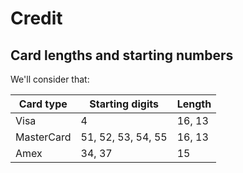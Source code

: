 # Credit  

## Card lengths and starting numbers  

We'll consider that:

| Card type  | Starting digits    | Length |  
| ---------- | ------------------ | ------ |  
| Visa       | 4                  | 16, 13 |
| MasterCard | 51, 52, 53, 54, 55 | 16, 13 |
| Amex       | 34, 37             | 15     |

